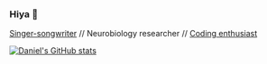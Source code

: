 ### Hiya 👋

[Singer-songwriter](https://anjie.bandcamp.com/) //
Neurobiology researcher //
[Coding enthusiast](https://github.com/danleeaj)

[![Daniel's GitHub stats](https://github-readme-stats.vercel.app/api?username=danleeaj)](https://github.com/danleeaj/github-readme-stats)
